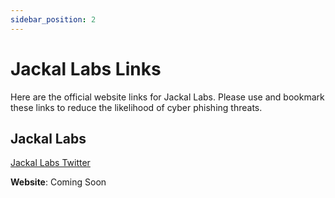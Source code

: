 ```yaml
---
sidebar_position: 2
---
```


# Jackal Labs Links
Here are the official website links for Jackal Labs. Please use and bookmark these links to reduce the likelihood of cyber phishing threats.

## Jackal Labs

[Jackal Labs Twitter](https://twitter.com/Jackal_Labs)

__Website__: Coming Soon





